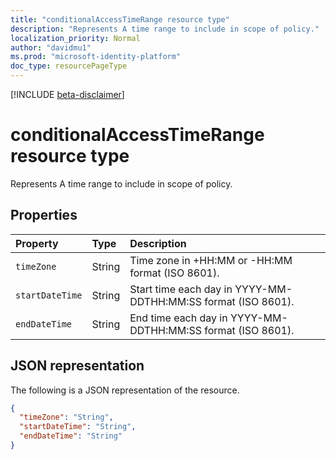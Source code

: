 ```yaml
---
title: "conditionalAccessTimeRange resource type"
description: "Represents A time range to include in scope of policy."
localization_priority: Normal
author: "davidmu1"
ms.prod: "microsoft-identity-platform"
doc_type: resourcePageType
---
```


[!INCLUDE [beta-disclaimer](../../includes/beta-disclaimer.md)]

# conditionalAccessTimeRange resource type

Represents A time range to include in scope of policy.

## Properties

| Property | Type | Description |
|:-------- |:---- |:----------- |
| `timeZone` | String | Time zone in +HH:MM or -HH:MM format (ISO 8601). |
| `startDateTime` | String | Start time each day in YYYY-MM-DDTHH:MM:SS format (ISO 8601). |
| `endDateTime` | String | End time each day in YYYY-MM-DDTHH:MM:SS format (ISO 8601). |

## JSON representation

The following is a JSON representation of the resource.

<!-- {
  "blockType": "resource",
  "optionalProperties": [
    "timeZone",
    "startDateTime",
    "endDateTime"
  ],
  "@odata.type": "microsoft.graph.conditionalaccesstimerange"
}-->

```JSON
{
  "timeZone": "String",
  "startDateTime": "String",
  "endDateTime": "String"
}
```

<!-- uuid: 8fcb5dbc-d5aa-4681-8e31-b001d5168d79
2015-10-25 14:57:30 UTC -->
<!--
{
  "type": "#page.annotation",
  "description": "conditionalaccesstimerange resource",
  "keywords": "",
  "section": "documentation",
  "tocPath": "",
  "suppressions": []
}
-->